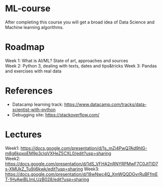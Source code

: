 # ML-course
After completing this course you will get a broad idea of Data Science and Machine learning algorithms.

# Roadmap
Week 1: What is AI/ML? State of art, approaches and sources  
Week 2: Python 3, dealing with texts, dates and tips&tricks
Week 3: Pandas and exercises with real data

# References
- Datacamp learning track: https://www.datacamp.com/tracks/data-scientist-with-python
- Debugging site: https://stackoverflow.com/

# Lectures
Week1: https://docs.google.com/presentation/d/1s_mZj4PwQ7Ad9hlG-m8g6kpxoEM9p3clqVXHeZ5CXL0/edit?usp=sharing  
Week2: https://docs.google.com/presentation/d/1dS_VFHA2nRNYRPMwF7C0JtTID7s-XMUkZ_Tu9ii6kwk/edit?usp=sharing
Week3: https://docs.google.com/presentation/d/18wNwc4Q_XmWQQDGvrRuBFfmET-1HyAwjBLImLUzB028/edit?usp=sharing

